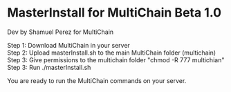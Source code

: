 # MasterInstall for MultiChain Beta 1.0
Dev by Shamuel Perez for MultiChain

Step 1: Download MultiChain in your server<br>
Step 2: Upload masterInstall.sh to the main MultiChain folder (multichain) <br>
Step 3: Give permissions to the multichain folder "chmod -R 777 multichian"<br>
Step 3: Run ./masterInstall.sh<br>

You are ready to run the MultiChain commands on your server. <br>
